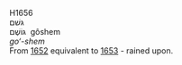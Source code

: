 H1656  
גּשׁם  
גּוֹשֶׁם ‎ gôshem  
*go‘-shem*  
From [1652](h1652) equivalent to [1653](h1653) - rained upon.  
